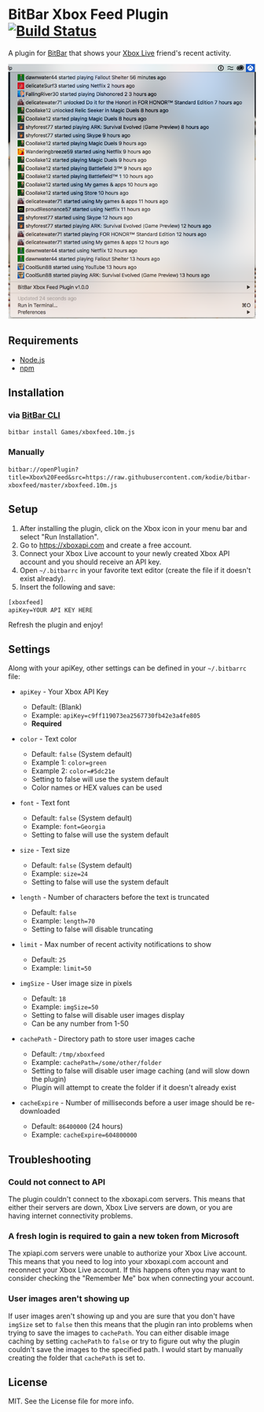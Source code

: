 # BitBar Xbox Feed Plugin [![Build Status](https://travis-ci.org/kodie/bitbar-xboxfeed.svg?branch=master)](https://travis-ci.org/kodie/bitbar-xboxfeed)
A plugin for [BitBar](https://github.com/matryer/bitbar) that shows your [Xbox Live](https://live.xbox.com) friend's recent activity.

![](/screenshot.png?raw=true)

## Requirements
* [Node.js](https://nodejs.org)
* [npm](https://npmjs.com)

## Installation

### via [BitBar CLI](https://github.com/kodie/bitbar-cli)
```
bitbar install Games/xboxfeed.10m.js
```

### Manually
```
bitbar://openPlugin?title=Xbox%20Feed&src=https://raw.githubusercontent.com/kodie/bitbar-xboxfeed/master/xboxfeed.10m.js
```

## Setup
1. After installing the plugin, click on the Xbox icon in your menu bar and select "Run Installation".
2. Go to https://xboxapi.com and create a free account.
3. Connect your Xbox Live account to your newly created Xbox API account and you should receive an API key.
4. Open `~/.bitbarrc` in your favorite text editor (create the file if it doesn't exist already).
5. Insert the following and save:
```
[xboxfeed]
apiKey=YOUR API KEY HERE
```

Refresh the plugin and enjoy!

## Settings
Along with your apiKey, other settings can be defined in your `~/.bitbarrc` file:

* `apiKey` - Your Xbox API Key
	* Default: (Blank)
	* Example: `apiKey=c9ff119073ea2567730fb42e3a4fe805`
	* **Required**

* `color` - Text color
  * Default: `false` (System default)
  * Example 1: `color=green`
  * Example 2: `color=#5dc21e`
  * Setting to false will use the system default
  * Color names or HEX values can be used

* `font` - Text font
  * Default: `false` (System default)
  * Example: `font=Georgia`
  * Setting to false will use the system default

* `size` - Text size
  * Default: `false` (System default)
  * Example: `size=24`
  * Setting to false will use the system default

* `length` - Number of characters before the text is truncated
  * Default: `false`
  * Example: `length=70`
  * Setting to false will disable truncating

* `limit` - Max number of recent activity notifications to show
  * Default: `25`
  * Example: `limit=50`

* `imgSize` - User image size in pixels
  * Default: `18`
  * Example: `imgSize=50`
  * Setting to false will disable user images display
  * Can be any number from 1-50

* `cachePath` - Directory path to store user images cache
  * Default: `/tmp/xboxfeed`
  * Example: `cachePath=/some/other/folder`
  * Setting to false will disable user image caching (and will slow down the plugin)
  * Plugin will attempt to create the folder if it doesn't already exist

* `cacheExpire` - Number of milliseconds before a user image should be re-downloaded
  * Default: `86400000` (24 hours)
  * Example: `cacheExpire=604800000`

## Troubleshooting
### Could not connect to API
The plugin couldn't connect to the xboxapi.com servers. This means that either their servers are down, Xbox Live servers are down, or you are having internet connectivity problems.

### A fresh login is required to gain a new token from Microsoft
The xpiapi.com servers were unable to authorize your Xbox Live account. This means that you need to log into your xboxapi.com account and reconnect your Xbox Live account. If this happens often you may want to consider checking the "Remember Me" box when connecting your account.

### User images aren't showing up
If user images aren't showing up and you are sure that you don't have `imgSize` set to `false` then this means that the plugin ran into problems when trying to save the images to `cachePath`. You can either disable image caching by setting `cachePath` to `false` or try to figure out why the plugin couldn't save the images to the specified path. I would start by manually creating the folder that `cachePath` is set to.

## License
MIT. See the License file for more info.
